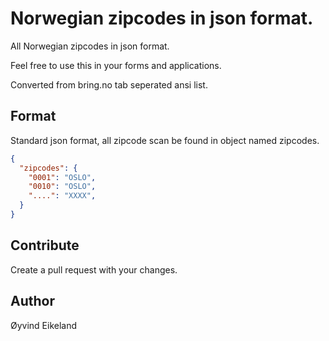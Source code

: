 # Norwegian zipcodes in json format.

All Norwegian zipcodes in json format.

Feel free to use this in your forms and applications.

Converted from bring.no tab seperated ansi list.

## Format
Standard json format, all zipcode scan be found in object named zipcodes.
```json
{
  "zipcodes": { 
    "0001": "OSLO",
    "0010": "OSLO",
    "....": "XXXX",
  }
}
```

## Contribute
Create a pull request with your changes.

## Author
Øyvind Eikeland
